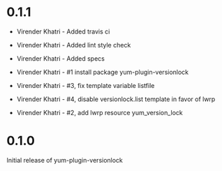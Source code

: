# 0.1.1

- Virender Khatri - Added travis ci

- Virender Khatri - Added lint style check

- Virender Khatri - Added specs

- Virender Khatri - #1 install package yum-plugin-versionlock

- Virender Khatri - #3, fix template variable listfile

- Virender Khatri - #4, disable versionlock.list template in favor of lwrp

- Virender Khatri - #2, add lwrp resource yum_version_lock

# 0.1.0

Initial release of yum-plugin-versionlock
